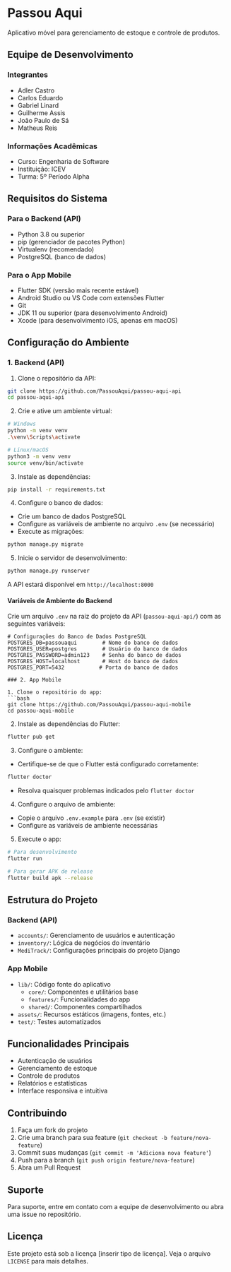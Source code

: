 # Passou Aqui

Aplicativo móvel para gerenciamento de estoque e controle de produtos.

## Equipe de Desenvolvimento

### Integrantes
- Adler Castro
- Carlos Eduardo
- Gabriel Linard
- Guilherme Assis
- João Paulo de Sá
- Matheus Reis

### Informações Acadêmicas
- Curso: Engenharia de Software
- Instituição: ICEV
- Turma: 5º Período Alpha

## Requisitos do Sistema

### Para o Backend (API)
- Python 3.8 ou superior
- pip (gerenciador de pacotes Python)
- Virtualenv (recomendado)
- PostgreSQL (banco de dados)

### Para o App Mobile
- Flutter SDK (versão mais recente estável)
- Android Studio ou VS Code com extensões Flutter
- Git
- JDK 11 ou superior (para desenvolvimento Android)
- Xcode (para desenvolvimento iOS, apenas em macOS)

## Configuração do Ambiente

### 1. Backend (API)

1. Clone o repositório da API:
```bash
git clone https://github.com/PassouAqui/passou-aqui-api
cd passou-aqui-api
```

2. Crie e ative um ambiente virtual:
```bash
# Windows
python -m venv venv
.\venv\Scripts\activate

# Linux/macOS
python3 -m venv venv
source venv/bin/activate
```

3. Instale as dependências:
```bash
pip install -r requirements.txt
```

4. Configure o banco de dados:
- Crie um banco de dados PostgreSQL
- Configure as variáveis de ambiente no arquivo `.env` (se necessário)
- Execute as migrações:
```bash
python manage.py migrate
```

5. Inicie o servidor de desenvolvimento:
```bash
python manage.py runserver
```

A API estará disponível em `http://localhost:8000`

#### Variáveis de Ambiente do Backend

Crie um arquivo `.env` na raiz do projeto da API (`passou-aqui-api/`) com as seguintes variáveis:

```env
# Configurações do Banco de Dados PostgreSQL
POSTGRES_DB=passouaqui        # Nome do banco de dados
POSTGRES_USER=postgres        # Usuário do banco de dados
POSTGRES_PASSWORD=admin123    # Senha do banco de dados
POSTGRES_HOST=localhost       # Host do banco de dados
POSTGRES_PORT=5432           # Porta do banco de dados

### 2. App Mobile

1. Clone o repositório do app:
```bash
git clone https://github.com/PassouAqui/passou-aqui-mobile
cd passou-aqui-mobile
```

2. Instale as dependências do Flutter:
```bash
flutter pub get
```

3. Configure o ambiente:
- Certifique-se de que o Flutter está configurado corretamente:
```bash
flutter doctor
```
- Resolva quaisquer problemas indicados pelo `flutter doctor`

4. Configure o arquivo de ambiente:
- Copie o arquivo `.env.example` para `.env` (se existir)
- Configure as variáveis de ambiente necessárias

5. Execute o app:
```bash
# Para desenvolvimento
flutter run

# Para gerar APK de release
flutter build apk --release
```

## Estrutura do Projeto

### Backend (API)
- `accounts/`: Gerenciamento de usuários e autenticação
- `inventory/`: Lógica de negócios do inventário
- `MediTrack/`: Configurações principais do projeto Django

### App Mobile
- `lib/`: Código fonte do aplicativo
  - `core/`: Componentes e utilitários base
  - `features/`: Funcionalidades do app
  - `shared/`: Componentes compartilhados
- `assets/`: Recursos estáticos (imagens, fontes, etc.)
- `test/`: Testes automatizados

## Funcionalidades Principais

- Autenticação de usuários
- Gerenciamento de estoque
- Controle de produtos
- Relatórios e estatísticas
- Interface responsiva e intuitiva

## Contribuindo

1. Faça um fork do projeto
2. Crie uma branch para sua feature (`git checkout -b feature/nova-feature`)
3. Commit suas mudanças (`git commit -m 'Adiciona nova feature'`)
4. Push para a branch (`git push origin feature/nova-feature`)
5. Abra um Pull Request

## Suporte

Para suporte, entre em contato com a equipe de desenvolvimento ou abra uma issue no repositório.

## Licença

Este projeto está sob a licença [inserir tipo de licença]. Veja o arquivo `LICENSE` para mais detalhes.
